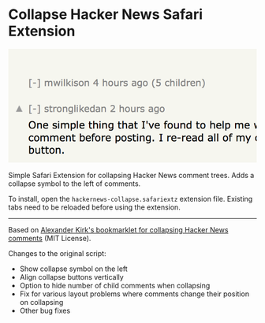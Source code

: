 # Collapse Hacker News Safari Extension

![Screenshot](screenshot.png)

Simple Safari Extension for collapsing Hacker News comment trees. Adds a collapse symbol to the left of comments.

To install, open the `hackernews-collapse.safariextz` extension file. Existing tabs need to be reloaded before using the extension.

---

Based on [Alexander Kirk's bookmarklet for collapsing Hacker News comments](https://alexander.kirk.at/2010/02/16/collapsible-threads-for-hacker-news/) (MIT License).

Changes to the original script:

- Show collapse symbol on the left
- Align collapse buttons vertically
- Option to hide number of child comments when collapsing
- Fix for various layout problems where comments change their position on collapsing
- Other bug fixes

